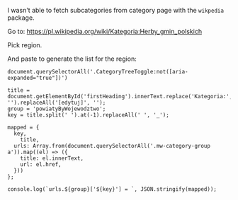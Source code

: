 I wasn't able to fetch subcategories from category page with the `wikpedia` package.

Go to:
https://pl.wikipedia.org/wiki/Kategoria:Herby_gmin_polskich

Pick region.

And paste to generate the list for the region:

```
document.querySelectorAll('.CategoryTreeToggle:not([aria-expanded="true"])')

title = document.getElementById('firstHeading').innerText.replace('Kategoria:', '').replaceAll('[edytuj]', '');
group = 'powiatyByWojewodztwo';
key = title.split(' ').at(-1).replaceAll(' ', '_');

mapped = {
  key,
	title,
  urls: Array.from(document.querySelectorAll('.mw-category-group a')).map((el) => ({
    title: el.innerText,
    url: el.href,
  }))
};

console.log(`urls.${group}['${key}'] = `, JSON.stringify(mapped));
```
